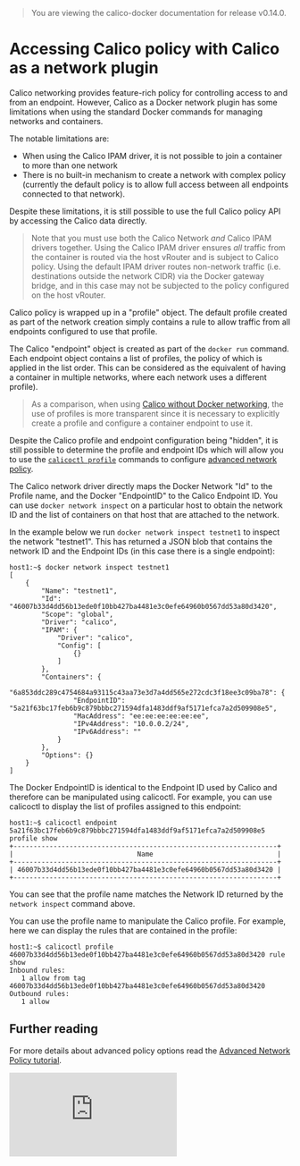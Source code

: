> You are viewing the calico-docker documentation for release v0.14.0.

# Accessing Calico policy with Calico as a network plugin

Calico networking provides feature-rich policy for controlling access to and
from an endpoint.  However, Calico as a Docker network plugin has some 
limitations when using the standard Docker commands for managing networks and
containers.

The notable limitations are:
-  When using the Calico IPAM driver, it is not possible to join a container
   to more than one network
-  There is no built-in mechanism to create a network with complex policy 
   (currently the default policy is to allow full access between all endpoints
   connected to that network).

Despite these limitations, it is still possible to use the full Calico policy 
API by accessing the Calico data directly.

> Note that you must use both the Calico Network _and_ Calico IPAM drivers
> together.  Using the Calico IPAM driver  ensures _all_ traffic from the
> container is routed via the host vRouter and is subject to Calico policy.
> Using the default IPAM driver routes non-network traffic (i.e. destinations
> outside the network CIDR) via the Docker gateway bridge, and in this case
> may not be subjected to the policy configured on the host vRouter.

Calico policy is wrapped up in a "profile" object.  The default profile created
as part of the network creation simply contains a rule to allow traffic from
all endpoints configured to use that profile.

The Calico "endpoint" object is created as part of the `docker run`
command.  Each endpoint object contains a list of profiles, the policy of which
is applied in the list order.  This can be considered as the equivalent of
having a container in multiple networks, where each network uses a different
profile).

> As a comparison, when using [Calico without Docker networking](../without-docker-networking/README.md),
> the use of profiles is more transparent since it is necessary to explicitly
> create a profile and configure a container endpoint to use it.

Despite the Calico profile and endpoint configuration being "hidden", it is
still possible to determine the profile and endpoint IDs which will allow you
to use the [`calicoctl profile`](../../calicoctl/profile.md)
commands to configure [advanced network policy](../../AdvancedNetworkPolicy.md).

The Calico network driver directly maps the Docker Network "Id" to the Profile
name, and the Docker "EndpointID" to the Calico Endpoint ID.  You can use 
`docker network inspect` on a particular host to obtain the network ID and the
list of containers on that host that are attached to the network.

In the example below we run `docker network inspect testnet1` to inspect the 
network "testnet1".  This has returned a JSON blob that contains the network ID
and the Endpoint IDs (in this case there is a single endpoint):

    host1:~$ docker network inspect testnet1
    [
        {
            "Name": "testnet1",
            "Id": "46007b33d4dd56b13ede0f10bb427ba4481e3c0efe64960b0567dd53a80d3420",
            "Scope": "global",
            "Driver": "calico",
            "IPAM": {
                "Driver": "calico",
                "Config": [
                    {}
                ]
            },
            "Containers": {
                "6a853ddc289c4754684a93115c43aa73e3d7a4dd565e272cdc3f18ee3c09ba78": {
                    "EndpointID": "5a21f63bc17feb6b9c879bbbc271594dfa1483ddf9af5171efca7a2d509908e5",
                    "MacAddress": "ee:ee:ee:ee:ee:ee",
                    "IPv4Address": "10.0.0.2/24",
                    "IPv6Address": ""
                }
            },
            "Options": {}
        }
    ]

The Docker EndpointID is identical to the Endpoint ID used by Calico and
therefore can be manipulated using calicoctl.  For example, you can use
calicoctl to display the list of profiles assigned to this endpoint:

    host1:~$ calicoctl endpoint 5a21f63bc17feb6b9c879bbbc271594dfa1483ddf9af5171efca7a2d509908e5 profile show
    +------------------------------------------------------------------+
    |                               Name                               |
    +------------------------------------------------------------------+
    | 46007b33d4dd56b13ede0f10bb427ba4481e3c0efe64960b0567dd53a80d3420 |
    +------------------------------------------------------------------+

You can see that the profile name matches the Network ID returned by the
`network inspect` command above.

You can use the profile name to manipulate the Calico profile.  For example,
here we can display the rules that are contained in the profile:

    host1:~$ calicoctl profile 46007b33d4dd56b13ede0f10bb427ba4481e3c0efe64960b0567dd53a80d3420 rule show
    Inbound rules:
       1 allow from tag 46007b33d4dd56b13ede0f10bb427ba4481e3c0efe64960b0567dd53a80d3420
    Outbound rules:
       1 allow

## Further reading

For more details about advanced policy options read the 
[Advanced Network Policy tutorial](../../AdvancedNetworkPolicy.md).

[![Analytics](https://ga-beacon.appspot.com/UA-52125893-3/calico-docker/docs/calico-with-docker/docker-network-plugin/AdvancedPolicy.md?pixel)](https://github.com/igrigorik/ga-beacon)
